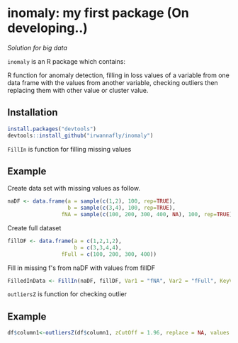 
inomaly: my first package (On developing..)
=====================================================================================================

*Solution for big data*

`inomaly` is an R package which contains:

R function for anomaly detection, filling in loss values of a variable from one data frame with the values from another variable, checking outliers then replacing them with other value or cluster value.


Installation
------------

``` r
install.packages("devtools")
devtools::install_github("irwannafly/inomaly")
```


`FillIn` is function for filling missing values

Example
------------
Create data set with missing values as follow.
``` r
naDF <- data.frame(a = sample(c(1,2), 100, rep=TRUE), 
                   b = sample(c(3,4), 100, rep=TRUE), 
                 fNA = sample(c(100, 200, 300, 400, NA), 100, rep=TRUE))

```
Create full dataset
``` r
fillDF <- data.frame(a = c(1,2,1,2), 
                     b = c(3,3,4,4),
                 fFull = c(100, 200, 300, 400))
```

Fill in missing f's from naDF with values from fillDF
``` r
FilledInData <- FillIn(naDF, fillDF, Var1 = "fNA", Var2 = "fFull", KeyVar = c("a", "b"))
```
`outliersZ` is function for checking outlier

Example
---
``` r
df$column1<-outliersZ(df$column1, zCutOff = 1.96, replace = NA, values = FALSE, digits = 4)

```




